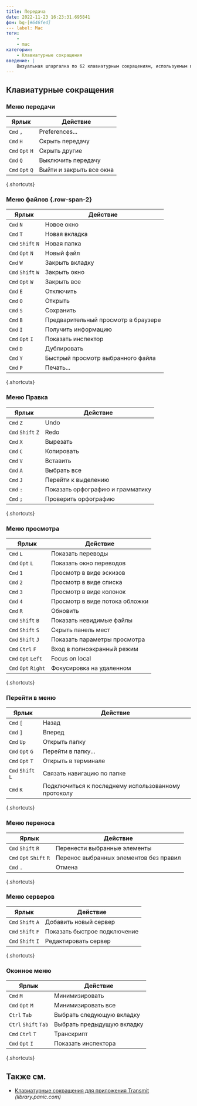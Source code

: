 ```yaml
---
title: Передача
date: 2022-11-23 16:23:31.695841
фон: bg-[#646fed]
--- label: Mac
теги:
    -
    - mac
категории:
    - Клавиатурные сокращения
введение: |
    Визуальная шпаргалка по 62 клавиатурным сокращениям, используемым в Transmit. Это приложение предназначено только для MacOS.
---
```




Клавиатурные сокращения
------------------



### Меню передачи

Ярлык | Действие
---|---
`Cmd` `,` | Preferences...
`Cmd` `H` | Скрыть передачу
`Cmd` `Opt` `H` | Скрыть другие
`Cmd` `Q` | Выключить передачу
`Cmd` `Opt` `Q` | Выйти и закрыть все окна
{.shortcuts}


### Меню файлов {.row-span-2}

Ярлык | Действие
---|---
`Cmd` `N` | Новое окно
`Cmd` `T` | Новая вкладка
`Cmd` `Shift` `N` | Новая папка
`Cmd` `Opt` `N` | Новый файл
`Cmd` `W` | Закрыть вкладку
`Cmd` `Shift` `W` | Закрыть окно
`Cmd` `Opt` `W` | Закрыть все
`Cmd` `E` | Отключить
`Cmd` `O` | Открыть
`Cmd` `S` | Сохранить
`Cmd` `B` | Предварительный просмотр в браузере
`Cmd` `I` | Получить информацию
`Cmd` `Opt` `I` | Показать инспектор
`Cmd` `D` | Дублировать
`Cmd` `Y` | Быстрый просмотр выбранного файла
`Cmd` `P` | Печать...
{.shortcuts}


### Меню Правка

Ярлык | Действие
---|---
`Cmd` `Z` | Undo
`Cmd` `Shift` `Z` | Redo
`Cmd` `X` | Вырезать
`Cmd` `C` | Копировать
`Cmd` `V` | Вставить
`Cmd` `A` | Выбрать все
`Cmd` `J` | Перейти к выделению
`Cmd` `:` | Показать орфографию и грамматику
`Cmd` `;` | Проверить орфографию
{.shortcuts}


### Меню просмотра

Ярлык | Действие
---|---
`Cmd` `L` | Показать переводы
`Cmd` `Opt` `L` | Показать окно переводов
`Cmd` `1` | Просмотр в виде эскизов
`Cmd` `2` | Просмотр в виде списка
`Cmd` `3` | Просмотр в виде колонок
`Cmd` `4` | Просмотр в виде потока обложки
`Cmd` `R` | Обновить
`Cmd` `Shift` `B` | Показать невидимые файлы
`Cmd` `Shift` `S` | Скрыть панель мест
`Cmd` `Shift` `J` | Показать параметры просмотра
`Cmd` `Ctrl` `F` | Вход в полноэкранный режим
`Cmd` `Opt` `Left` | Focus on local
`Cmd` `Opt` `Right` | Фокусировка на удаленном
{.shortcuts}


### Перейти в меню

Ярлык | Действие
---|---
`Cmd` `[` | Назад
`Cmd` `]` | Вперед
`Cmd` `Up` | Открыть папку
`Cmd` `Opt` `G` | Перейти в папку...
`Cmd` `Opt` `T` | Открыть в терминале
`Cmd` `Shift` `L` | Связать навигацию по папке
`Cmd` `K` | Подключиться к последнему использованному протоколу
{.shortcuts}


### Меню переноса

Ярлык | Действие
---|---
`Cmd` `Shift` `R` | Перенести выбранные элементы
`Cmd` `Opt` `Shift` `R` | Перенос выбранных элементов без правил
`Cmd` `.` | Отмена
{.shortcuts}


### Меню серверов

Ярлык | Действие
---|---
`Cmd` `Shift` `A` | Добавить новый сервер
`Cmd` `Shift` `F` | Показать быстрое подключение
`Cmd` `Shift` `I` | Редактировать сервер
{.shortcuts}


### Оконное меню

Ярлык | Действие
---|---
`Cmd` `M` | Минимизировать
`Cmd` `Opt` `M` | Минимизировать все
`Ctrl` `Tab` | Выбрать следующую вкладку
`Ctrl` `Shift` `Tab` | Выбрать предыдущую вкладку
`Cmd` `Ctrl` `T` | Транскрипт
`Cmd` `Opt` `I` | Показать инспектора
{.shortcuts}




Также см.
--------
- [Клавиатурные сокращения для приложения Transmit](https://library.panic.com/transmit/transmit5/shortcuts/) _(library.panic.com)_
